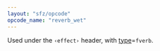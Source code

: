 ```yaml
---
layout: "sfz/opcode"
opcode_name: "reverb_wet"
---
```

Used under the `‹effect›` header, with [type]=`fverb`.


[type]: type#fverb
